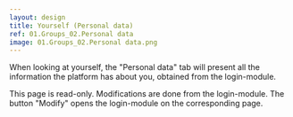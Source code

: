 ```yaml
---
layout: design
title: Yourself (Personal data)
ref: 01.Groups_02.Personal data
image: 01.Groups_02.Personal data.png
---
```


When looking at yourself, the "Personal data" tab will present all the information the platform has about you, obtained from the login-module.

This page is read-only. Modifications are done from the login-module. The button "Modify" opens the login-module on the corresponding page.
